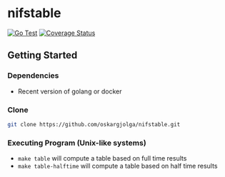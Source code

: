 # nifstable
[![Go Test](https://github.com/oskargjolga/nifstable/workflows/Go/badge.svg)](https://github.com/oskargjolga/nifstable/actions)
[![Coverage Status](https://coveralls.io/repos/github/oskargjolga/nifstable/badge.svg?branch=main)](https://coveralls.io/github/oskargjolga/nifstable?branch=main)

## Getting Started

### Dependencies
* Recent version of golang or docker

### Clone
```bash
git clone https://github.com/oskargjolga/nifstable.git
```
### Executing Program (Unix-like systems)
* `make table` will compute a table based on full time results
* `make table-halftime` will compute a table based on half time results

